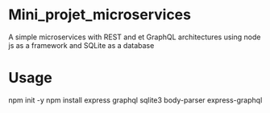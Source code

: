 # Mini_projet_microservices
A simple microservices with REST and et GraphQL architectures using node js as a framework and SQLite as a database
# Usage
npm init -y
npm install express graphql sqlite3 body-parser express-graphql
